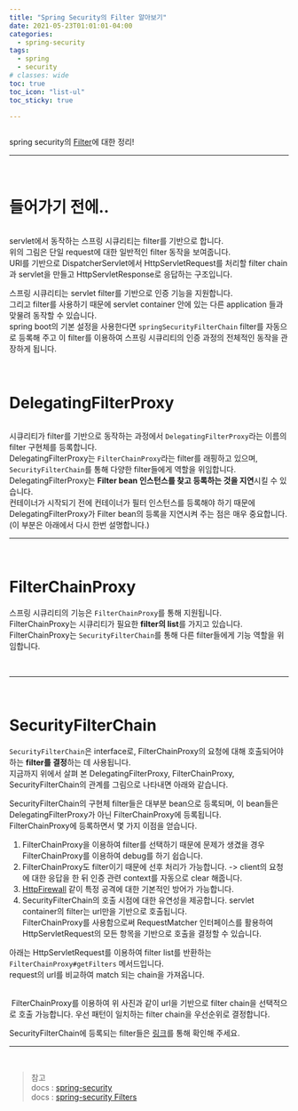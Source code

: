 ```yaml
---
title: "Spring Security의 Filter 알아보기"
date: 2021-05-23T01:01:01-04:00
categories:
  - spring-security
tags:
  - spring
  - security
# classes: wide
toc: true
toc_icon: "list-ul"
toc_sticky: true

---
```



<img src="{{ '/assets/images/spring/spring-logo.png'}}" alt="" class="align-center">

spring security의 [Filter](https://docs.spring.io/spring-security/site/docs/current/reference/html5/#servlet-architecture)에 대한 정리!



---

<br>

# 들어가기 전에..

<img src="{{'/assets/images/spring/security/filterchain.png'}}" alt="" class="align-center">

servlet에서 동작하는 스프링 시큐리티는 filter를 기반으로 합니다.  
위의 그림은 단일 request에 대한 일반적인 filter 동작을 보여줍니다.  
URI를 기반으로 DispatcherServlet에서 HttpServletRequest를 처리할 filter chain과 servlet을 만들고 HttpServletResponse로 응답하는 구조입니다.

스프링 시큐리티는 servlet filter를 기반으로 인증 기능을 지원합니다.  
그리고 filter를 사용하기 때문에 servlet container 안에 있는 다른 application 들과 맞물려 동작할 수 있습니다.  
spring boot의 기본 설정을 사용한다면 `springSecurityFilterChain` filter를 자동으로 등록해 주고 이 filter를 이용하여 스프링 시큐리티의 인증 과정의 전체적인 동작을 관장하게 됩니다. 

<br>

# DelegatingFilterProxy

<img src="{{'/assets/images/spring/security/filterchainproxy.png'}}" alt="" class="align-center">

시큐리티가 filter를 기반으로 동작하는 과정에서 `DelegatingFilterProxy`라는 이름의 filter 구현체를 등록합니다.  
DelegatingFilterProxy는 `FilterChainProxy`라는 filter를 래핑하고 있으며, `SecurityFilterChain`를 통해 다양한 filter들에게 역할을 위임합니다.  
DelegatingFilterProxy는 **Filter bean 인스턴스를 찾고 등록하는 것을 지연**시킬 수 있습니다.  
컨테이너가 시작되기 전에 컨테이너가 필터 인스턴스를 등록해야 하기 때문에 DelegatingFilterProxy가 Filter bean의 등록을 지연시켜 주는 점은 매우 중요합니다. (이 부분은 아래에서 다시 한번 설명합니다.)
<img src="{{'/assets/images/spring/security/delegatingfilterproxy_capture.png'}}" alt="" class="align-center">

---
<br>

# FilterChainProxy

스프링 시큐리티의 기능은 `FilterChainProxy`를 통해 지원됩니다.  
FilterChainProxy는 시큐리티가 필요한 **filter의 list**를 가지고 있습니다.  
FilterChainProxy는 `SecurityFilterChain`를 통해 다른 filter들에게 기능 역할을 위임합니다.  

<img src="{{'/assets/images/spring/security/filterChainProxy_capture.png'}}" alt="" class="align-center">


<img src="{{'/assets/images/spring/security/securityfilterchain_capture.png'}}" alt="" class="align-center">

---
<br>

# SecurityFilterChain

`SecurityFilterChain`은 interface로, FilterChainProxy의 요청에 대해 호출되어야 하는 **filter를 결정**하는 데 사용됩니다.  
지금까지 위에서 살펴 본 DelegatingFilterProxy, FilterChainProxy, SecurityFilterChain의 관계를 그림으로 나타내면 아래와 같습니다.  
<img src="{{'/assets/images/spring/security/securityfilterchain.png'}}" alt="" class="align-center">

SecurityFilterChain의 구현체 filter들은 대부분 bean으로 등록되며, 이 bean들은 DelegatingFilterProxy가 아닌 FilterChainProxy에 등록됩니다.  
FilterChainProxy에 등록하면서 몇 가지 이점을 얻습니다.  
1. FilterChainProxy을 이용하여 filter를 선택하기 때문에 문제가 생겼을 경우 FilterChainProxy를 이용하여 debug를 하기 쉽습니다.
2. FilterChainProxy도 filter이기 때문에 선후 처리가 가능합니다. -> client의 요청에 대한 응답을 한 뒤 인증 관련 context를 자동으로 clear 해줍니다. 
3. [HttpFirewall](https://docs.spring.io/spring-security/site/docs/current/reference/html5/#servlet-httpfirewall) 같이 특정 공격에 대한 기본적인 방어가 가능합니다.
4. SecurityFilterChain의 호출 시점에 대한 유연성을 제공합니다. servlet container의 filter는 url만을 기반으로 호출됩니다.  
FilterChainProxy를 사용함으로써 RequestMatcher 인터페이스를 활용하여 HttpServletRequest의 모든 항목을 기반으로 호출을 결정할 수 있습니다.

아래는 HttpServletRequest를 이용하여 filter list를 반환하는 `FilterChainProxy#getFilters` 메서드입니다.  
request의 url를 비교하여 match 되는 chain을 가져옵니다.
<img src="{{'/assets/images/spring/security/filterchainproxy-getfilters-debug.png'}}" alt="" class="align-center">

<br>

<img src="{{'/assets/images/spring/security/multi-securityfilterchain.png'}}" alt="" class="align-center">
FilterChainProxy를 이용하여 위 사진과 같이 url을 기반으로 filter chain을 선택적으로 호출 가능합니다.  
우선 패턴이 일치하는 filter chain을 우선순위로 결정합니다.  

SecurityFilterChain에 등록되는 filter들은 [링크](https://docs.spring.io/spring-security/site/docs/current/reference/html5/#servlet-security-filters)를 통해 확인해 주세요.


---
<br>

> 참고  
> docs : [spring-security](https://docs.spring.io/spring-security/site/docs/current/reference/html5/#servlet-authentication)  
> docs : [spring-security Filters](https://docs.spring.io/spring-security/site/docs/current/reference/html5/#servlet-filters-review)  

